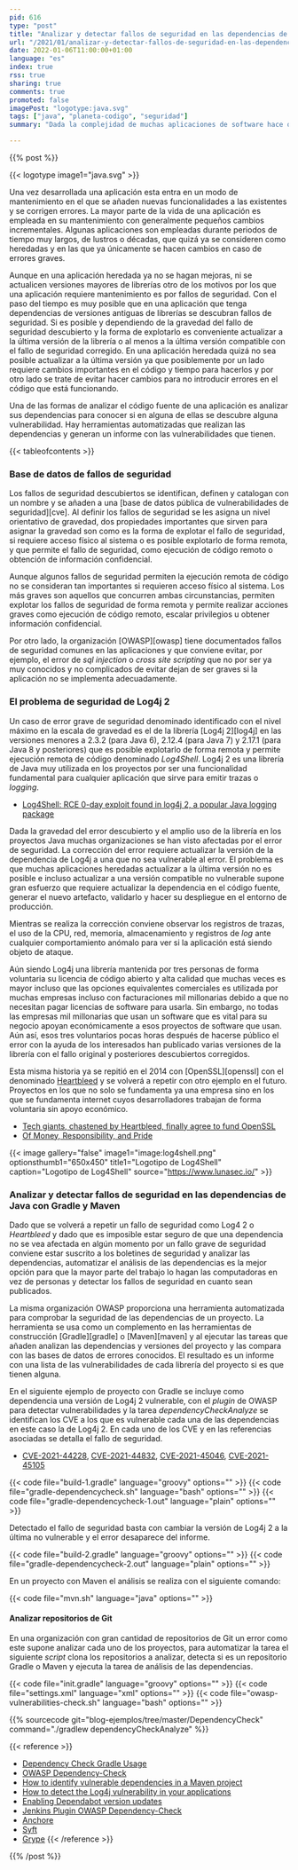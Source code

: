 ```yaml
---
pid: 616
type: "post"
title: "Analizar y detectar fallos de seguridad en las dependencias de Java"
url: "/2021/01/analizar-y-detectar-fallos-de-seguridad-en-las-dependencias-de-java/"
date: 2022-01-06T11:00:00+01:00
language: "es"
index: true
rss: true
sharing: true
comments: true
promoted: false
imagePost: "logotype:java.svg"
tags: ["java", "planeta-codigo", "seguridad"]
summary: "Dada la complejidad de muchas aplicaciones de software hace que estas usen gran cantidad de dependencias, muchas de proyectos de software libre o código abierto. Es muy probable que con el paso del tiempo en alguna de las dependencias de las aplicaciones se descubra un error de seguridad importante y requiera una actualización lo más pronto posible. No es posible estar completamente a salvo de estar afectado por un fallo de seguridad en el software por mucho que se intente, por este motivo la mejor estrategia es detectar proactivamente y temprana los errores de seguridad y actualizar las dependencias a nuevas versiones con el fallo corregido. Varias organizaciones identifican, definen, describen y catalogan los fallos de seguridad de forma pública en una base de datos y hay herramientas automatizadas que con las bases de datos de fallos de seguridad permiten analizar las dependencias de un proyecto. Un ejemplo ha sido el caso de la librería Log4j 2 que por su gravedad y y popularidad muchas organizaciones han estado afectadas."

---
```


{{% post %}}

{{< logotype image1="java.svg" >}}

Una vez desarrollada una aplicación esta entra en un modo de mantenimiento en el que se añaden nuevas funcionalidades a las existentes y se corrigen errores. La mayor parte de la vida de una aplicación es empleada en su mantenimiento con generalmente pequeños cambios incrementales. Algunas aplicaciones son empleadas durante periodos de tiempo muy largos, de lustros o décadas, que quizá ya se consideren como heredadas y en las que ya únicamente se hacen cambios en caso de errores graves.

Aunque en una aplicación heredada ya no se hagan mejoras, ni se actualicen versiones mayores de librerías otro de los motivos por los que una aplicación requiere mantenimiento es por fallos de seguridad. Con el paso del tiempo es muy posible que en una aplicación que tenga dependencias de versiones antiguas de librerías se descubran fallos de seguridad. Si es posible y dependiendo de la gravedad del fallo de seguridad descubierto y la forma de explotarlo es conveniente actualizar a la última versión de la librería o al menos a la última versión compatible con el fallo de seguridad corregido. En una aplicación heredada quizá no sea posible actualizar a la última versión ya que posiblemente por un lado requiere cambios importantes en el código y tiempo para hacerlos y por otro lado se trate de evitar hacer cambios para no introducir errores en el código que está funcionando.

Una de las formas de analizar el código fuente de una aplicación es analizar sus dependencias para conocer si en alguna de ellas se descubre alguna vulnerabilidad. Hay herramientas automatizadas que realizan las dependencias y generan un informe con las vulnerabilidades que tienen.

{{< tableofcontents >}}

### Base de datos de fallos de seguridad

Los fallos de seguridad descubiertos se identifican, definen y catalogan con un nombre y se añaden a una [base de datos pública de vulnerabilidades de seguridad][cve]. Al definir los fallos de seguridad se les asigna un nivel orientativo de gravedad, dos propiedades importantes que sirven para asignar la gravedad son como es la forma de explotar el fallo de seguridad, si requiere acceso físico al sistema o es posible explotarlo de forma remota, y que permite el fallo de seguridad, como ejecución de código remoto o obtención de información confidencial.

Aunque algunos fallos de seguridad permiten la ejecución remota de código no se consideran tan importantes si requieren acceso físico al sistema. Los más graves son aquellos que concurren ambas circunstancias, permiten explotar los fallos de seguridad de forma remota y permite realizar acciones graves como ejecución de código remoto, escalar privilegios u obtener información confidencial.

Por otro lado, la organización [OWASP][owasp] tiene documentados fallos de seguridad comunes en las aplicaciones y que conviene evitar, por ejemplo, el error de _sql injection_ o _cross site scripting_ que no por ser ya muy conocidos y no complicados de evitar dejan de ser graves si la aplicación no se implementa adecuadamente.

### El problema de seguridad de Log4j 2

Un caso de error grave de seguridad denominado identificado con el nivel máximo en la escala de gravedad es el de la librería [Log4j 2][log4j] en las versiones menores a 2.3.2 (para Java 6), 2.12.4 (para Java 7) y 2.17.1 (para Java 8 y posteriores) que es posible explotarlo de forma remota y permite ejecución remota de código denominado _Log4Shell_. Log4j 2 es una librería de Java muy utilizada en los proyectos por ser una funcionalidad fundamental para cualquier aplicación que sirve para emitir trazas o _logging_.

* [Log4Shell: RCE 0-day exploit found in log4j 2, a popular Java logging package](https://www.lunasec.io/docs/blog/log4j-zero-day/)

Dada la gravedad del error descubierto y el amplio uso de la librería en los proyectos Java muchas organizaciones se han visto afectadas por el error de seguridad. La corrección del error requiere actualizar la versión de la dependencia de Log4j a una que no sea vulnerable al error. El problema es que muchas aplicaciones heredadas actualizar a la última versión no es posible e incluso actualizar a una versión compatible no vulnerable supone gran esfuerzo que requiere actualizar la dependencia en el código fuente, generar el nuevo artefacto, validarlo y hacer su despliegue en el entorno de producción.

Mientras se realiza la corrección conviene observar los registros de trazas, el uso de la CPU, red, memoria, almacenamiento y registros de _log_ ante cualquier comportamiento anómalo para ver si la aplicación está siendo objeto de ataque.

Aún siendo Log4j una librería mantenida por tres personas de forma voluntaria su licencia de código abierto y alta calidad que muchas veces es mayor incluso que las opciones equivalentes comerciales es utilizada por muchas empresas incluso con facturaciones mil millonarias debido a que no necesitan pagar licencias de software para usarla. Sin embargo, no todas las empresas mil millonarias que usan un software que es vital para su negocio apoyan económicamente a esos proyectos de software que usan. Aún así, esos tres voluntarios pocas horas después de hacerse público el error con la ayuda de los interesados han publicado varias versiones de la librería con el fallo original y posteriores descubiertos corregidos.

Esta misma historia ya se repitió en el 2014 con [OpenSSL][openssl] con el denominado [Heartbleed](https://en.wikipedia.org/wiki/Heartbleed) y se volverá a repetir con otro ejemplo en el futuro. Proyectos en los que no solo se fundamenta ya una empresa sino en los que se fundamenta internet cuyos desarrolladores trabajan de forma voluntaria sin apoyo económico.

* [Tech giants, chastened by Heartbleed, finally agree to fund OpenSSL](https://arstechnica.com/information-technology/2014/04/tech-giants-chastened-by-heartbleed-finally-agree-to-fund-openssl/)
* [Of Money, Responsibility, and Pride](https://veridicalsystems.com/blog/of-money-responsibility-and-pride/)

{{< image
    gallery="false"
    image1="image:log4shell.png" optionsthumb1="650x450" title1="Logotipo de Log4Shell"
    caption="Logotipo de Log4Shell" source="https://www.lunasec.io/" >}}

### Analizar y detectar fallos de seguridad en las dependencias de Java con Gradle y Maven

Dado que se volverá a repetir un fallo de seguridad como Log4 2 o _Heartbleed_ y dado que es imposible estar seguro de que una dependencia no se vea afectada en algún momento por un fallo grave de seguridad conviene estar suscrito a los boletines de seguridad y analizar las dependencias, automatizar el análisis de las dependencias es la mejor opción para que la mayor parte del trabajo lo hagan las computadoras en vez de personas y detectar los fallos de seguridad en cuanto sean publicados.

La misma organización OWASP proporciona una herramienta automatizada para comprobar la seguridad de las dependencias de un proyecto. La herramienta se usa como un complemento en las herramientas de construcción [Gradle][gradle] o [Maven][maven] y al ejecutar las tareas que añaden analizan las dependencias y versiones del proyecto y las compara con las bases de datos de errores conocidos. El resultado es un informe con una lista de las vulnerabilidades de cada librería del proyecto si es que tienen alguna.

En el siguiente ejemplo de proyecto con Gradle se incluye como dependencia una versión de Log4j 2 vulnerable, con el _plugin_ de OWASP para detectar vulnerabilidades y la tarea _dependencyCheckAnalyze_ se identifican los CVE a los que es vulnerable cada una de las dependencias en este caso la de Log4j 2. En cada uno de los CVE y en las referencias asociadas se detalla el fallo de seguridad.

* [CVE-2021-44228](https://www.cve.org/CVERecord?id=CVE-2021-44228), [CVE-2021-44832](https://www.cve.org/CVERecord?id=CVE-2021-44832), [CVE-2021-45046](https://www.cve.org/CVERecord?id=CVE-2021-45046), [CVE-2021-45105](https://www.cve.org/CVERecord?id=CVE-2021-45105)

{{< code file="build-1.gradle" language="groovy" options="" >}}
{{< code file="gradle-dependencycheck.sh" language="bash" options="" >}}
{{< code file="gradle-dependencycheck-1.out" language="plain" options="" >}}

Detectado el fallo de seguridad basta con cambiar la versión de Log4j 2 a la última no vulnerable y el error desaparece del informe.

{{< code file="build-2.gradle" language="groovy" options="" >}}
{{< code file="gradle-dependencycheck-2.out" language="plain" options="" >}}

En un proyecto con Maven el análisis se realiza con el siguiente comando:

{{< code file="mvn.sh" language="java" options="" >}}

#### Analizar repositorios de Git

En una organización con gran cantidad de repositorios de Git un error como este supone analizar cada uno de los proyectos, para automatizar la tarea el siguiente _script_ clona los repositorios a analizar, detecta si es un repositorio Gradle o Maven y ejecuta la tarea de análisis de las dependencias.

{{< code file="init.gradle" language="groovy" options="" >}}
{{< code file="settings.xml" language="xml" options="" >}}
{{< code file="owasp-vulnerabilities-check.sh" language="bash" options="" >}}

{{% sourcecode git="blog-ejemplos/tree/master/DependencyCheck" command="./gradlew dependencyCheckAnalyze" %}}

{{< reference >}}
* [Dependency Check Gradle Usage](https://jeremylong.github.io/DependencyCheck/dependency-check-gradle/index.html)
* [OWASP Dependency-Check](https://owasp.org/www-project-dependency-check/)
* [How to identify vulnerable dependencies in a Maven project](https://nullbeans.com/how-to-identify-vulnerable-dependencies-in-a-maven-project/)
* [How to detect the Log4j vulnerability in your applications](https://www.infoworld.com/article/3644492/how-to-detect-the-log4j-vulnerability-in-your-applications.html)
* [Enabling Dependabot version updates](https://docs.github.com/en/code-security/supply-chain-security/keeping-your-dependencies-updated-automatically/enabling-and-disabling-dependabot-version-updates#enabling-dependabot-version-updates)
* [Jenkins Plugin OWASP Dependency-Check](https://plugins.jenkins.io/dependency-check-jenkins-plugin/)
* [Anchore](https://anchore.com/opensource/)
* [Syft](https://github.com/anchore/syft)
* [Grype](https://github.com/anchore/grype)
{{< /reference >}}

{{% /post %}}
